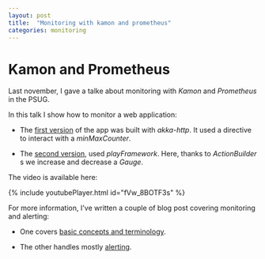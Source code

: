 ```yaml
---
layout: post
title:  "Monitoring with kamon and prometheus"
categories: monitoring
---
```


# Kamon and Prometheus

Last november, I gave a talke about monitoring with *Kamon* and *Prometheus* in the PSUG.

In this talk I show how to monitor a web application:

* The [first version](https://github.com/fagossa/play-prometheus/tree/kamon-akka-http) of the app was built with _akka-http_. It used a directive to interact with a _minMaxCounter_.

* The [second version](https://github.com/fagossa/play-prometheus/tree/prometheus-playFramework/app), used _playFramework_. Here, thanks to _ActionBuilder_ s we increase and decrease a _Gauge_.

The video is available here:

{% include youtubePlayer.html id="fVw_8BOTF3s" %}


For more information, I've written a couple of blog post covering monitoring and alerting:

* One covers [basic concepts and terminology](http://blog.xebia.fr/2017/07/28/superviser-mon-application-play-avec-prometheus).

* The other handles mostly [alerting](https://www.fabernovel.com/en/engineering/alerting-in-prometheus-or-how-i-can-sleep-well-at-night).
